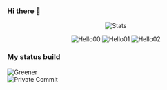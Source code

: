 ### Hi there 👋
<p align="center">
  <img src="https://github-readme-stats.vercel.app/api?username=EM2CIQ2&show_icons=true&theme=dracula" alt="Stats"/>
</p>
<p align="center">
  <img src="https://steamcdn-a.akamaihd.net/steamcommunity/public/images/items/782330/b0323ca10ed51804f652b5da4b55c47d1d90fa5a.png" alt="Hello00"/>
  <img src="https://steamcdn-a.akamaihd.net/steamcommunity/public/images/items/361420/e6d3b9a06ff2497141e2ffe8a0fcd1c0f7b879c6.png" alt="Hello01"/>
  <img src="https://steamcdn-a.akamaihd.net/steamcommunity/public/images/items/632470/1108b516a2266b857d08c2a5f2e7854b14b87ad1.png" alt="Hello02"/>
</p>


### My status build
![Greener](https://github.com/EM2CIQ2/greener/workflows/Auto%20commit/badge.svg)  
![Private Commit](https://github.com/EM2CIQ2/wl_test_p/workflows/Private%20Commit/badge.svg)
